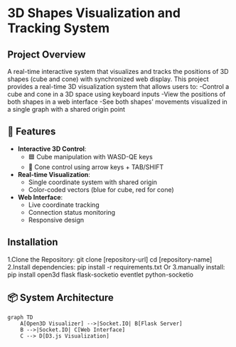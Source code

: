 # 3D Shapes Visualization and Tracking System
## Project Overview
A real-time interactive system that visualizes and tracks the positions of 3D shapes (cube and cone) with synchronized web display.
This project provides a real-time 3D visualization system that allows users to:
-Control a cube and cone in a 3D space using keyboard inputs
-View the positions of both shapes in a web interface
-See both shapes' movements visualized in a single graph with a shared origin point

## 🌟 Features

- **Interactive 3D Control**:
  - 🟦 Cube manipulation with WASD-QE keys
  - 🔺 Cone control using arrow keys + TAB/SHIFT
- **Real-time Visualization**:
  - Single coordinate system with shared origin
  - Color-coded vectors (blue for cube, red for cone)
- **Web Interface**:
  - Live coordinate tracking
  - Connection status monitoring
  - Responsive design
## Installation
1.Clone the Repository:
git clone [repository-url]
cd [repository-name]
2.Install dependencies:
pip install -r requirements.txt
Or 
3.manually install:
pip install open3d flask flask-socketio eventlet python-socketio
## 📦 System Architecture

```mermaid
graph TD
    A[Open3D Visualizer] -->|Socket.IO| B[Flask Server]
    B -->|Socket.IO| C[Web Interface]
    C --> D[D3.js Visualization]
